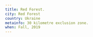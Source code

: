 ```yaml
---
title: Red Forest.
city: Red Forest
country: Ukraine
metainfo: 30 kilometre exclusion zone.
when: Fall, 2019
---
```


